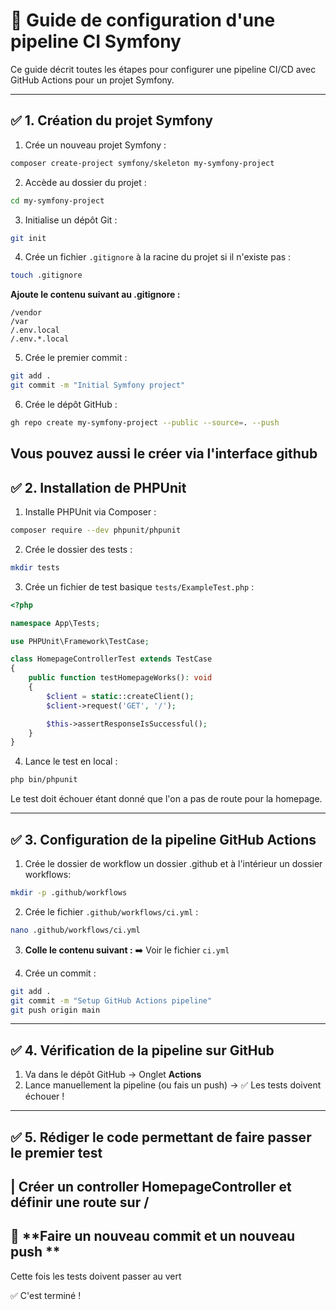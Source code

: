# 🚀 Guide de configuration d'une pipeline CI Symfony

Ce guide décrit toutes les étapes pour configurer une pipeline CI/CD avec GitHub Actions pour un projet Symfony.

---

## ✅ **1. Création du projet Symfony**
1. Crée un nouveau projet Symfony :
```bash
composer create-project symfony/skeleton my-symfony-project
```
2. Accède au dossier du projet :
```bash
cd my-symfony-project
```

3. Initialise un dépôt Git :
```bash
git init
```

4. Crée un fichier `.gitignore` à la racine du projet si il n'existe pas :
```bash
touch .gitignore
```
**Ajoute le contenu suivant au .gitignore :**
```
/vendor
/var
/.env.local
/.env.*.local
```

5. Crée le premier commit :
```bash
git add .
git commit -m "Initial Symfony project"
```

6. Crée le dépôt GitHub :
```bash
gh repo create my-symfony-project --public --source=. --push
```
Vous pouvez aussi le créer via l'interface github
---

## ✅ **2. Installation de PHPUnit**
1. Installe PHPUnit via Composer :
```bash
composer require --dev phpunit/phpunit
```

2. Crée le dossier des tests :
```bash
mkdir tests
```

3. Crée un fichier de test basique `tests/ExampleTest.php` :
```php
<?php

namespace App\Tests;

use PHPUnit\Framework\TestCase;

class HomepageControllerTest extends TestCase
{
    public function testHomepageWorks(): void
    {
        $client = static::createClient();
        $client->request('GET', '/');

        $this->assertResponseIsSuccessful();
    }
}
```

4. Lance le test en local :
```bash
php bin/phpunit
```
Le test doit échouer étant donné que l'on a pas de route pour la homepage.

---

## ✅ **3. Configuration de la pipeline GitHub Actions**
1. Crée le dossier de workflow un dossier .github et à l'intérieur un dossier workflows:
```bash
mkdir -p .github/workflows
```

2. Crée le fichier `.github/workflows/ci.yml` :
```bash
nano .github/workflows/ci.yml
```

3. **Colle le contenu suivant :**
   ➡️ Voir le fichier `ci.yml`

4. Crée un commit :
```bash
git add .
git commit -m "Setup GitHub Actions pipeline"
git push origin main
```

---

## ✅ **4. Vérification de la pipeline sur GitHub**
1. Va dans le dépôt GitHub → Onglet **Actions**
2. Lance manuellement la pipeline (ou fais un push) → ✅ Les tests doivent échouer !

---

## ✅ **5. Rédiger le code permettant de faire passer le premier test**
| Créer un controller HomepageController et définir une route sur / 
---

## 🌟 **Faire un nouveau commit et un nouveau push **
Cette fois les tests doivent passer au vert

✅ C'est terminé ! 
